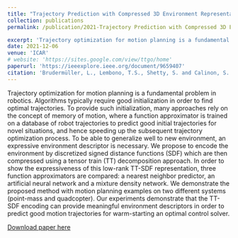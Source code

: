 ```yaml
---
title: "Trajectory Prediction with Compressed 3D Environment Representation using Tensor Train Decomposition"
collection: publications
permalink: /publication/2021-Trajectory Prediction with Compressed 3D Environment Representation using Tensor Train Decomposition

excerpt: 'Trajectory optimization for motion planning is a fundamental problem in robotics. Algorithms typically require good initialization in order to find optimal trajectories. To provide such initialization, many approaches rely on the concept of memory of motion, where a function approximator is trained on a database of robot trajectories to predict good initial trajectories for novel situations, and hence speeding up the subsequent trajectory optimization process. To be able to generalize well to new environment, an expressive environment descriptor is necessary. We propose to encode the environment by discretized signed distance functions (SDF) which are then compressed using a tensor train (TT) decomposition approach. In order to show the expressiveness of this low-rank TT-SDF representation, three function approximators are compared: a nearest neighbor predictor, an artificial neural network and a mixture density network. We demonstrate the proposed method with motion planning examples on two different systems (point-mass and quadcopter). Our experiments demonstrate that the TT-SDF encoding can provide meaningful environment descriptors in order to predict good motion trajectories for warm-starting an optimal control solver.'
date: 2021-12-06
venue: 'ICAR'
# website: 'https://sites.google.com/view/ttgo/home'
paperurl: 'https://ieeexplore.ieee.org/document/9659407'
citation: 'Brudermüller, L., Lembono, T.S., Shetty, S. and Calinon, S. (2021). Trajectory Prediction with Compressed 3D Environment Representation using Tensor Train Decomposition. In Proc. IEEE Intl Conf. on Advanced Robotics (ICAR), pp. 633-639'
---
```

Trajectory optimization for motion planning is a fundamental problem in robotics. Algorithms typically require good initialization in order to find optimal trajectories. To provide such initialization, many approaches rely on the concept of memory of motion, where a function approximator is trained on a database of robot trajectories to predict good initial trajectories for novel situations, and hence speeding up the subsequent trajectory optimization process. To be able to generalize well to new environment, an expressive environment descriptor is necessary. We propose to encode the environment by discretized signed distance functions (SDF) which are then compressed using a tensor train (TT) decomposition approach. In order to show the expressiveness of this low-rank TT-SDF representation, three function approximators are compared: a nearest neighbor predictor, an artificial neural network and a mixture density network. We demonstrate the proposed method with motion planning examples on two different systems (point-mass and quadcopter). Our experiments demonstrate that the TT-SDF encoding can provide meaningful environment descriptors in order to predict good motion trajectories for warm-starting an optimal control solver.

[Download paper here](https://github.com/SuhanNShetty/SuhanNShetty.github.io/files/pdf/2021_Lara.pdf)

<!-- Recommended citation: 

**Cite as**: 

Ma, J., Shang, P., Lu, C., Meraghni, S., Benaggoune, K., Zuluaga, J., Zerhouni, N., Devalland, C. and Al Masry, Z., 2019. A portable breast cancer detection system based on smartphone with infrared camera. Vibroengineering PROCEDIA, 26, pp.57-63.
{: .notice}


- BibTeX:

<pre>
@article{ma2019portable,
  title={A portable breast cancer detection system based on smartphone with infrared camera},
  author={Ma, Jian and Shang, Pengchao and Lu, Chen and Meraghni, Safa and Benaggoune, Khaled and Zuluaga, Juan and Zerhouni, Noureddine and Devalland, Christine and Al Masry, Zeina},
  journal={Vibroengineering PROCEDIA},
  volume={26},
  pages={57--63},
  year={2019},
  publisher={JVE International Ltd.}
}
</pre> -->